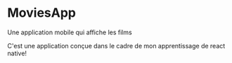 # MoviesApp
Une application mobile qui affiche les films 

C'est une application conçue dans le cadre de mon apprentissage de react native!

